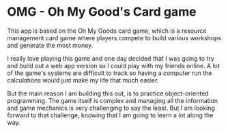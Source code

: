 # OMG - Oh My Good's Card game

This app is based on the Oh My Goods card game, which is a resource management card game where players compete to build 
various workshops and generate the most money. 

I really love playing this game and one day decided that I was going to try and build out a web app version so I could
play with my friends online. A lot of the game's systems are difficult to track so having a computer run the calculations
would just make my life that much easier.

But the main reason I am building this out, is to practice object-oriented programming. The game itself is complex and managing
all the information and game mechanics is very challenging to say the least. But I am looking forward to that challenge, knowing 
that I am going to learn a lot along the way.
